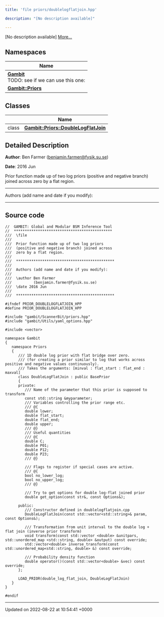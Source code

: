 ```yaml
---
title: 'file priors/doublelogflatjoin.hpp'

description: "[No description available]"

---
```







[No description available] [More...](#detailed-description)

## Namespaces

| Name           |
| -------------- |
| **[Gambit](/documentation/code/gambit_2-2/namespaces/namespacegambit/)** <br>TODO: see if we can use this one:  |
| **[Gambit::Priors](/documentation/code/gambit_2-2/namespaces/namespacegambit_1_1priors/)**  |

## Classes

|                | Name           |
| -------------- | -------------- |
| class | **[Gambit::Priors::DoubleLogFlatJoin](/documentation/code/gambit_2-2/classes/classgambit_1_1priors_1_1doublelogflatjoin/)**  |

## Detailed Description


**Author**: Ben Farmer ([benjamin.farmer@fysik.su.se](mailto:benjamin.farmer@fysik.su.se)) 

**Date**: 2016 Jun

Prior function made up of two log priors (positive and negative branch) joined across zero by a flat region.



------------------

Authors (add name and date if you modify):



------------------




## Source code

```
//  GAMBIT: Global and Modular BSM Inference Tool
//  *********************************************
///  \file
///
///  Prior function made up of two log priors
///  (positive and negative branch) joined across
///  zero by a flat region.
///
///  *********************************************
///
///  Authors (add name and date if you modify):
///   
///  \author Ben Farmer
///          (benjamin.farmer@fysik.su.se)
///  \date 2016 Jun
///
///  *********************************************

#ifndef PRIOR_DOUBLELOGFLATJOIN_HPP
#define PRIOR_DOUBLELOGFLATJOIN_HPP

#include "gambit/ScannerBit/priors.hpp"
#include "gambit/Utils/yaml_options.hpp"

#include <vector>
  
namespace Gambit
{
   namespace Priors
   {
      /// 1D double log prior with flat bridge over zero.
      /// (for creating a prior similar to log that works across positive and negative values continuously).
      /// Takes the arguments: [minval : flat_start : flat_end : maxval]
      class DoubleLogFlatJoin : public BasePrior
      {
      private:
         /// Name of the parameter that this prior is supposed to transform
         const std::string &myparameter;
         /// Variables controlling the prior range etc.
         /// @{
         double lower;
         double flat_start;
         double flat_end;
         double upper;
         /// @}
         /// Useful quantities
         /// @{
         double C; 
         double P01;
         double P12;
         double P23;
         /// @}

         /// Flags to register if special cases are active.
         /// @{
         bool no_lower_log;
         bool no_upper_log;
         /// @}
     
         /// Try to get options for double log-flat joined prior
         double get_option(const str&, const Options&);

      public: 
         /// Constructor defined in doublelogflatjoin.cpp
         DoubleLogFlatJoin(const std::vector<std::string>& param, const Options&); 

         /// Transformation from unit interval to the double log + flat join (inverse prior transform)
         void transform(const std::vector <double> &unitpars, std::unordered_map <std::string, double> &output) const override;
         std::vector<double> inverse_transform(const std::unordered_map<std::string, double> &) const override;

         /// Probability density function
         double operator()(const std::vector<double> &vec) const override;
      };
  
      LOAD_PRIOR(double_log_flat_join, DoubleLogFlatJoin)
   }
}

#endif
```


-------------------------------

Updated on 2022-08-22 at 10:54:41 +0000
